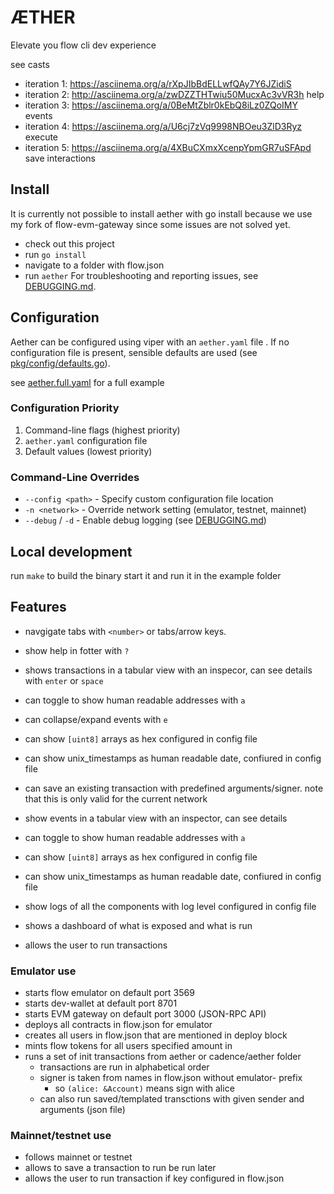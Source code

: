 # ÆTHER

Elevate you flow cli dev experience

see casts

- iteration 1: <https://asciinema.org/a/rXpJIbBdELLwfQAy7Y6JZidiS>
- iteration 2: <http://asciinema.org/a/zwDZZTHTwiu50MucxAc3vVR3h> help
- iteration 3: <https://asciinema.org/a/0BeMtZblr0kEbQ8iLz0ZQoIMY> events
- iteration 4: <https://asciinema.org/a/U6cj7zVq9998NBOeu3ZlD3Ryz> execute
- iteration 5: <https://asciinema.org/a/4XBuCXmxXcenpYpmGR7uSFApd> save interactions

## Install

It is currently not possible to install aether with go install because we use my fork of flow-evm-gateway since some issues are not solved yet. 

- check out this project
- run `go install`
- navigate to a folder with flow.json
- run `aether`
For troubleshooting and reporting issues, see [DEBUGGING.md](DEBUGGING.md).

## Configuration

Aether can be configured using viper with an `aether.yaml` file . If no configuration file is present, sensible defaults are used (see [pkg/config/defaults.go](pkg/config/defaults.go)).

see [aether.full.yaml](aether.full.yaml) for a full example

### Configuration Priority

1. Command-line flags (highest priority)
2. `aether.yaml` configuration file
3. Default values (lowest priority)

### Command-Line Overrides

- `--config <path>` - Specify custom configuration file location
- `-n <network>` - Override network setting (emulator, testnet, mainnet)
- `--debug` / `-d` - Enable debug logging (see [DEBUGGING.md](DEBUGGING.md))

## Local development

run `make` to build the binary start it and run it in the example folder

## Features

 - navgigate tabs with `<number>` or tabs/arrow keys.
 - show help in fotter with `?`
 - shows transactions in a tabular view with an inspecor, can see details with `enter` or `space`
  - can toggle to show human readable addresses with `a` 
  - can collapse/expand events with `e`
  - can show `[uint8]` arrays as hex configured in config file
  - can show unix_timestamps as human readable date, confiured in config file
  - can save an existing transaction with predefined arguments/signer. note that this is only valid for the current network

 - show events in a tabular view with an inspector, can see details
  - can toggle to show human readable addresses with `a` 
  - can show `[uint8]` arrays as hex configured in config file
  - can show unix_timestamps as human readable date, confiured in config file
 - show logs of all the components with log level configured in config file
 - shows a dashboard of what is exposed and what is run 
 - allows the user to run transactions

### Emulator use
- starts flow emulator on default port 3569
- starts dev-wallet at default port 8701
- starts EVM gateway on default port 3000 (JSON-RPC API)
- deploys all contracts in flow.json for emulator
- creates all users in flow.json that are mentioned in deploy block 
- mints flow tokens for all users specified amount in 
- runs a set of init transactions from aether or cadence/aether folder
  - transactions are run in alphabetical order
  - signer is taken from names in flow.json without emulator- prefix
    - so `(alice: &Account)` means sign with alice
  - can also run saved/templated transctions with given sender and arguments (json file)

### Mainnet/testnet use
 - follows mainnet or testnet
 - allows to save a transaction to run be run later
 - allows the user to run transaction if key configured in flow.json

